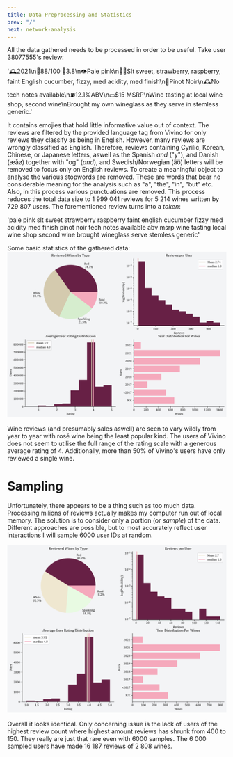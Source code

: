 ```yaml
---
title: Data Preprocessing and Statistics
prev: "/"
next: network-analysis
---
```


All the data gathered needs to be processed in order  to be useful. Take user 38077555's review:

'🕰2021\n💯88/100 🌟3.8\n👁Pale pink\n👃👄Slt sweet, strawberry, raspberry, faint English cucumber, fizzy, med acidity, med finish\n🍇Pinot Noir\n🕰️No tech notes available\n⛽12.1\%ABV\n💵$15 MSRP\nWine tasting at local wine shop, second wine\nBrought my own wineglass as they serve in stemless generic.'

It contains emojies that hold little informative value out of context. The reviews are filtered by the provided language tag from Vivino for only reviews they classify as being in English. However, many reviews are wrongly classified as English. Therefore, reviews containing Cyrilic, Korean, Chinese, or Japanese letters, aswell as the Spanish _and_ ("y"), and Danish (æåø) together with "og" (_and_), and Swedish/Norwegian (äö) letters will be removed to focus only on English reviews. To create a meaningful object to analyse the various stopwords are removed. These are words that bear no considerable meaning for the analysis such as "a", "the", "in", "but" etc. Also, in this process various punctuations are removed. This process reduces the total data size to 1 999 041 reviews for 5 214 wines written by 729 807 users. The forementioned review turns into a _token_:

'pale pink slt sweet strawberry raspberry faint english cucumber fizzy med acidity med finish pinot noir tech notes available abv msrp wine tasting local wine shop second wine brought wineglass serve stemless generic'

Some basic statistics of the gathered data:
![](/images/STATS_ENDELIG_ALL.png)

Wine reviews (and presumably sales aswell) are seen to vary wildly from year to year with rosé wine being the least popular kind. The users of Vivino does not seem to utilise the full range of the rating scale with a generous average rating of 4. Additionally, more than 50% of Vivino's users have only reviewed a single wine. 

# Sampling

Unfortunately, there appears to be a thing such as too much data. Processing milions of reviews actually makes my computer run out of local memory. The solution is to consider only a portion (or _sample_) of the data. Different approaches are possible, but to most accurately reflect user interactions I will sample 6000 user IDs at random. 

![](/images/STATS_ENDELIG_SAMPLE.png)

Overall it looks identical. Only concerning issue is the lack of users of the highest review count where highest amount reviews has shrunk from 400 to 150. They really are just that rare even with 6000 samples. The 6 000 sampled users have made 16 187 reviews of 2 808 wines.

